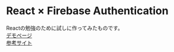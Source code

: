 # React × Firebase Authentication
Reactの勉強のために試しに作ってみたものです。<br>
[デモページ](https://k-ishida-react-firebase-auth.web.app/)<br>
[参考サイト](https://ralacode.com/blog/post/react-firebase-authentication/)
